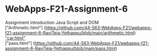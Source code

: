 # WebApps-F21-Assignment-6
Assignment introduction Java Script and DOM
<br>
["Arithmetic.html"] (https://github.com/44-563-WebApps-F21/webapps-f21-assignment-6-RaviTeja-Yethappu/blob/main/arithmetic.html)
<br>
["car.html" ](https://github.com/44-563-WebApps-F21/webapps-f21-assignment-6-RaviTeja-Yethappu/blob/main/car.html)
<br>
["pass.html"] (https://github.com/44-563-WebApps-F21/webapps-f21-assignment-6-RaviTeja-Yethappu/blob/main/pass.html)



